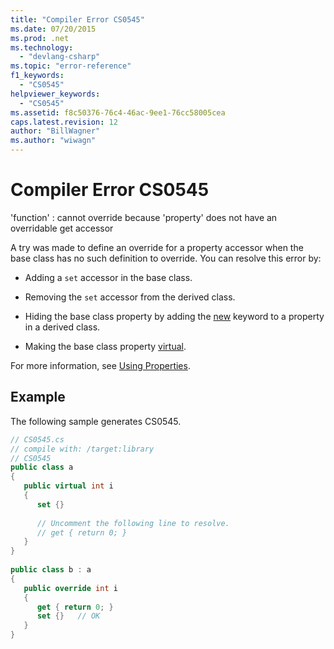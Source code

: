 ```yaml
---
title: "Compiler Error CS0545"
ms.date: 07/20/2015
ms.prod: .net
ms.technology: 
  - "devlang-csharp"
ms.topic: "error-reference"
f1_keywords: 
  - "CS0545"
helpviewer_keywords: 
  - "CS0545"
ms.assetid: f8c50376-76c4-46ac-9ee1-76cc58005cea
caps.latest.revision: 12
author: "BillWagner"
ms.author: "wiwagn"
---
```

# Compiler Error CS0545
'function' : cannot override because 'property' does not have an overridable get accessor  
  
 A try was made to define an override for a property accessor when the base class has no such definition to override. You can resolve this error by:  
  
-   Adding a `set` accessor in the base class.  
  
-   Removing the `set` accessor from the derived class.  
  
-   Hiding the base class property by adding the [new](../../../csharp/language-reference/keywords/new.md) keyword to a property in a derived class.  
  
-   Making the base class property [virtual](../../../csharp/language-reference/keywords/virtual.md).  
  
 For more information, see [Using Properties](../../../csharp/programming-guide/classes-and-structs/using-properties.md).  
  
## Example  
 The following sample generates CS0545.  
  
```csharp  
// CS0545.cs  
// compile with: /target:library  
// CS0545  
public class a  
{  
   public virtual int i  
   {  
      set {}  
  
      // Uncomment the following line to resolve.  
      // get { return 0; }  
   }  
}  
  
public class b : a  
{  
   public override int i  
   {  
      get { return 0; }  
      set {}   // OK  
   }  
}  
```
